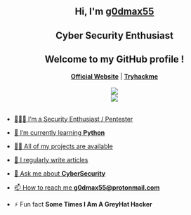 <h2 align="center">Hi, I'm <a href="https://www.instagram.com/g0dmax55">g0dmax55</a></h2>
<h2 align="center">Cyber Security Enthusiast</h2>
<h2 align="center">Welcome to my GitHub profile !</h2> 
</p>                                                                                                              
<p align="center">   <strong><a href="http://ec2-13-201-209-65.ap-south-1.compute.amazonaws.com:8080/">Official Website</a></strong> | <strong><a href="https://tryhackme.com/p/g0dmax55">Tryhackme</a></strong>
</br>
</br>
<a href="https://tryhackme.com/p/g0dmax55">
<img src="https://tryhackme-badges.s3.amazonaws.com/g0dmax55.png" </img
</a> 
</br>
<a href="https://wigle.net">
<img src="https://wigle.net/bi/b6V_V5nKL5yQs0s2xMO7sQ.png"> </img
</a> 
</br>
</br>

- 👨🏽‍💻 I’m a Security Enthusiast / Pentester
 
- 🌱 I’m currently learning **Python**
 
- 👨‍💻 All of my projects are available
 
- 📝 I regularly write articles
 
- 💬 Ask me about **CyberSecurity**
 
- 📫 How to reach me **g0dmax55@protonmail.com**
 
- ⚡ Fun fact **Some Times I Am A GreyHat Hacker**
<div class="social-buttons">
<a href="https://github.com/g0dmax55/monero-wallet-address/blob/main/README.md" target="_blank">
    <i class="fab fa-monero"></i>
</a>
</div>
